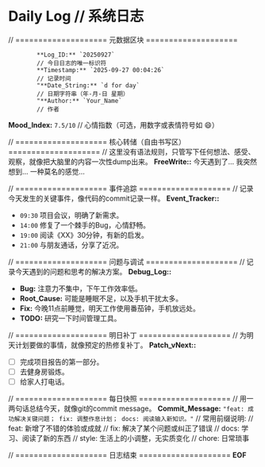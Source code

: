 # Daily Log // 系统日志

// ==================== 元数据区块 ====================

			**Log_ID:** `20250927` 
            // 今日日志的唯一标识符
			**Timestamp:** `2025-09-27 00:04:26` 
            // 记录时间
			"**Date_String:** `d for day` 
            // 日期字符串（年-月-日 星期）
			"**Author:** `Your_Name` 
            // 作者
**Mood_Index:** `7.5/10` 
// 心情指数（可选，用数字或表情符号如 :smile:）

// ==================== 核心转储（自由书写区） ====================
// 这里没有语法规则，只管写下任何想法、感受、观察，就像把大脑里的内容一次性dump出来。
**FreeWrite::**
今天遇到了...
我突然想到...
一种莫名的感觉...

// ==================== 事件追踪 ====================
// 记录今天发生的关键事件，像代码的commit记录一样。
**Event_Tracker::**
- `09:30` 项目会议，明确了新需求。
- `14:00` 修复了一个棘手的Bug，心情舒畅。
- `19:00` 阅读《XX》30分钟，有新的启发。
- `21:00` 与朋友通话，分享了近况。

// ==================== 问题与调试 ====================
// 记录今天遇到的问题和思考的解决方案。
**Debug_Log::**
- **Bug:** 注意力不集中，下午工作效率低。
- **Root_Cause:** 可能是睡眠不足，以及手机干扰太多。
- **Fix:** 今晚11点前睡觉，明天工作使用番茄钟，手机放远处。
- **TODO:** 研究一下时间管理工具。

// ==================== 明日补丁 ====================
// 为明天计划要做的事情，就像预定的热修复补丁。
**Patch_vNext::**
- [ ] 完成项目报告的第一部分。
- [ ] 去健身房锻炼。
- [ ] 给家人打电话。

// ==================== 每日快照 ====================
// 用一两句话总结今天，就像git的commit message。
**Commit_Message:** `"feat: 成功解决关键问题； fix: 调整作息计划； docs: 阅读输入新知识。"`
// 常用前缀说明:
// feat: 新增了不错的体验或成就
// fix: 解决了某个问题或纠正了错误
// docs: 学习、阅读了新的东西
// style: 生活上的小调整，无实质变化
// chore: 日常琐事

// ==================== 日志结束 ====================
**EOF**